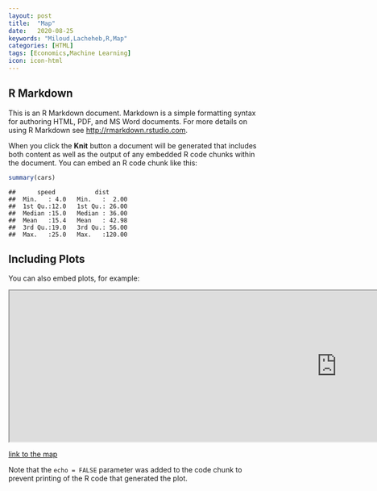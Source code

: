 ```yaml
---
layout: post
title:  "Map"
date:   2020-08-25
keywords: "Miloud,Lacheheb,R,Map"
categories: [HTML]
tags: [Economics,Machine Learning]
icon: icon-html
---
```


## R Markdown

This is an R Markdown document. Markdown is a simple formatting syntax
for authoring HTML, PDF, and MS Word documents. For more details on
using R Markdown see <http://rmarkdown.rstudio.com>.

When you click the **Knit** button a document will be generated that
includes both content as well as the output of any embedded R code
chunks within the document. You can embed an R code chunk like this:

``` r
summary(cars)
```

    ##      speed           dist       
    ##  Min.   : 4.0   Min.   :  2.00  
    ##  1st Qu.:12.0   1st Qu.: 26.00  
    ##  Median :15.0   Median : 36.00  
    ##  Mean   :15.4   Mean   : 42.98  
    ##  3rd Qu.:19.0   3rd Qu.: 56.00  
    ##  Max.   :25.0   Max.   :120.00

## Including Plots

You can also embed plots, for example:

<iframe width="1300" height="300" src="https://github.com/miloulach/Miloud_Lacheheb/blob/master/static/assets/img/blog/iMap.html" frameborder="40"></iframe>


[link to the map](https://github.com/miloulach/Miloud_Lacheheb/blob/master/static/assets/img/blog/iMap.html)

Note that the `echo = FALSE` parameter was added to the code chunk to
prevent printing of the R code that generated the plot.

